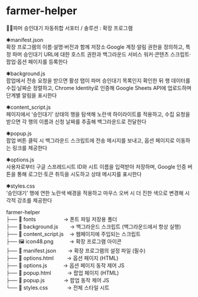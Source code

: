 # farmer-helper
👩‍🌾파머 승인대기 자동취합 서포터 / 솔루션 : 확장 프로그램

✱manifest.json<br>
확장 프로그램의 이름·설명·버전과 함께 저장소·Google 계정·알림 권한을 정의하고, 특정 파머 승인대기 URL에 대한 호스트 권한과 백그라운드 서비스 워커·콘텐츠 스크립트·팝업·옵션 페이지를 등록한다<br>

✱background.js<br>
팝업에서 전송 요청을 받으면 활성 탭이 파머 승인대기 목록인지 확인한 뒤 행 데이터를 수집·날짜순 정렬하고, Chrome Identity로 인증해 Google Sheets API에 업로드하며 단계별 알림을 표시한다<br>

✱content_script.js<br>
페이지에서 ‘승인대기’ 상태의 행을 탐색해 노란색 하이라이트를 적용하고, 수집 요청을 받으면 각 행의 이름과 신청 날짜를 추출해 백그라운드로 전달한다<br>

✱popup.js<br>
팝업 버튼 클릭 시 백그라운드 스크립트에 전송 메시지를 보내고, 옵션 페이지로 이동하는 링크를 제공한다<br>

✱options.js<br>
사용자로부터 구글 스프레드시트 ID와 시트 이름을 입력받아 저장하며, Google 인증 버튼을 통해 로그인·토큰 취득을 시도하고 상태 메시지를 표시한다<br>

✱styles.css<br>
‘승인대기’ 행에 연한 노란색 배경을 적용하고 마우스 오버 시 더 진한 색으로 변경해 시각적 강조를 제공한다<br>

farmer-helper<br>
├── 📁 fonts&nbsp;&nbsp;&nbsp;&nbsp;&nbsp;&nbsp;&nbsp;&nbsp;&nbsp;&nbsp;&nbsp;&nbsp;&nbsp;&nbsp;&nbsp;&nbsp;&nbsp;&nbsp;&nbsp;→ 폰트 파일 저장용 폴더<br>
├── 📄 background.js&nbsp;&nbsp;&nbsp;&nbsp;&nbsp;&nbsp;&nbsp;&nbsp;→ 백그라운드 스크립트 (백그라운드에서 항상 실행)<br>
├── 📄 content_script.js&nbsp;&nbsp;&nbsp;&nbsp;→ 웹페이지에 주입되는 스크립트<br>
├── 🖼 icon48.png&nbsp;&nbsp;&nbsp;&nbsp;&nbsp;&nbsp;&nbsp;&nbsp;&nbsp;&nbsp;&nbsp;→ 확장 프로그램 아이콘<br>
├── 📄 manifest.json&nbsp;&nbsp;&nbsp;&nbsp;&nbsp;&nbsp;&nbsp;&nbsp;→ 확장 프로그램의 설정 파일 (필수)<br>
├── 📄 options.html&nbsp;&nbsp;&nbsp;&nbsp;&nbsp;&nbsp;&nbsp;&nbsp;&nbsp;→ 옵션 페이지 (HTML)<br>
├── 📄 options.js&nbsp;&nbsp;&nbsp;&nbsp;&nbsp;&nbsp;&nbsp;&nbsp;&nbsp;&nbsp;&nbsp;→ 옵션 페이지 동작 제어 JS<br>
├── 📄 popup.html&nbsp;&nbsp;&nbsp;&nbsp;&nbsp;&nbsp;&nbsp;&nbsp;&nbsp;&nbsp;&nbsp;→ 팝업 페이지 (HTML)<br>
├── 📄 popup.js&nbsp;&nbsp;&nbsp;&nbsp;&nbsp;&nbsp;&nbsp;&nbsp;&nbsp;&nbsp;&nbsp;&nbsp;&nbsp;→ 팝업 동작 제어 JS<br>
└── 📄 styles.css&nbsp;&nbsp;&nbsp;&nbsp;&nbsp;&nbsp;&nbsp;&nbsp;&nbsp;&nbsp;&nbsp;&nbsp;&nbsp;→ 전체 스타일 시트<br>
